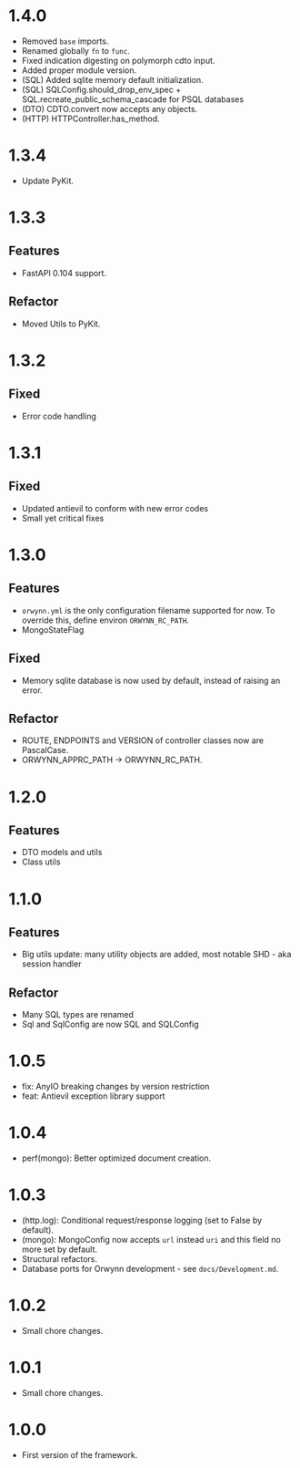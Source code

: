 # 1.4.0

- Removed `base` imports.
- Renamed globally `fn` to `func`.
- Fixed indication digesting on polymorph cdto input.
- Added proper module version.
- (SQL) Added sqlite memory default initialization.
- (SQL) SQLConfig.should_drop_env_spec + SQL.recreate_public_schema_cascade
    for PSQL databases
- (DTO) CDTO.convert now accepts any objects.
- (HTTP) HTTPController.has_method.

# 1.3.4

- Update PyKit.

# 1.3.3

## Features

- FastAPI 0.104 support.

## Refactor

- Moved Utils to PyKit.

# 1.3.2

## Fixed

- Error code handling

# 1.3.1

## Fixed

- Updated antievil to conform with new error codes
- Small yet critical fixes

# 1.3.0

## Features

- `orwynn.yml` is the only configuration filename supported for now. To
  override this, define environ `ORWYNN_RC_PATH`.
- MongoStateFlag

## Fixed

- Memory sqlite database is now used by default, instead of raising an error.

## Refactor

- ROUTE, ENDPOINTS and VERSION of controller classes now are PascalCase.
- ORWYNN_APPRC_PATH -> ORWYNN_RC_PATH.

# 1.2.0

## Features

- DTO models and utils
- Class utils

# 1.1.0

## Features

- Big utils update: many utility objects are added, most notable SHD - aka
  session handler

## Refactor

- Many SQL types are renamed
- Sql and SqlConfig are now SQL and SQLConfig

# 1.0.5

- fix: AnyIO breaking changes by version restriction
- feat: Antievil exception library support

# 1.0.4

- perf(mongo): Better optimized document creation.

# 1.0.3

- (http.log): Conditional request/response logging (set to False by default).
- (mongo): MongoConfig now accepts `url` instead `uri` and this field no more
    set by default.
- Structural refactors.
- Database ports for Orwynn development - see `docs/Development.md`.

# 1.0.2

- Small chore changes.

# 1.0.1

- Small chore changes.

# 1.0.0

- First version of the framework.
